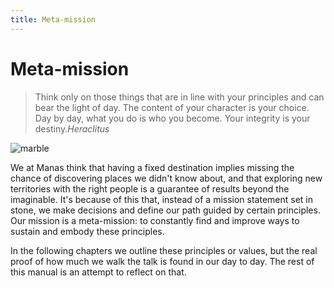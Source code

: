 ```yaml
---
title: Meta-mission
---
```

# Meta-mission

> Think only on those things that are in line with your principles and can bear the light of day. The content of your character is your choice. Day by day, what you do is who you become. Your integrity is your destiny.<cite>Heraclitus</cite>

![marble](/images/marble.svg)

We at Manas think that having a fixed destination implies missing the chance of discovering places we didn't know about, and that exploring new territories with the right people is a guarantee of results beyond the imaginable. It's because of this that, instead of a mission statement set in stone, we make decisions and define our path guided by certain principles. Our mission is a meta-mission: to constantly find and improve ways to sustain and embody these principles.

In the following chapters we outline these principles or values, but the real proof of how much we walk the talk is found in our day to day. The rest of this manual is an attempt to reflect on that.
